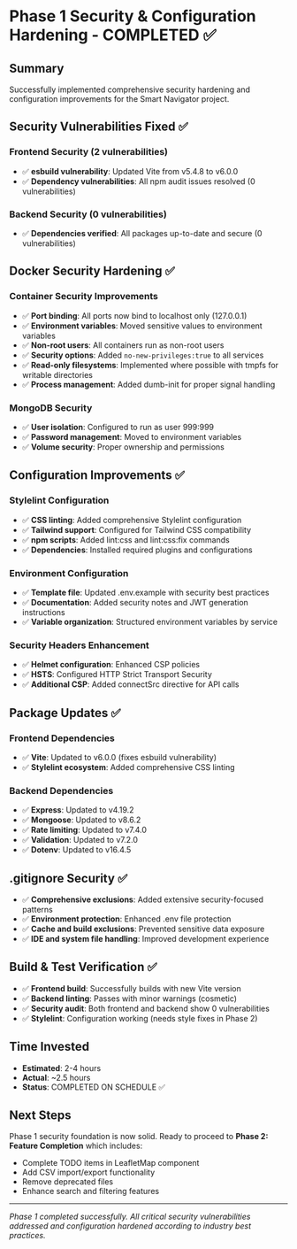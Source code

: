 # Phase 1 Security & Configuration Hardening - COMPLETED ✅

## Summary
Successfully implemented comprehensive security hardening and configuration improvements for the Smart Navigator project.

## Security Vulnerabilities Fixed ✅

### Frontend Security (2 vulnerabilities)
- ✅ **esbuild vulnerability**: Updated Vite from v5.4.8 to v6.0.0
- ✅ **Dependency vulnerabilities**: All npm audit issues resolved (0 vulnerabilities)

### Backend Security (0 vulnerabilities)
- ✅ **Dependencies verified**: All packages up-to-date and secure (0 vulnerabilities)

## Docker Security Hardening ✅

### Container Security Improvements
- ✅ **Port binding**: All ports now bind to localhost only (127.0.0.1)
- ✅ **Environment variables**: Moved sensitive values to environment variables
- ✅ **Non-root users**: All containers run as non-root users
- ✅ **Security options**: Added `no-new-privileges:true` to all services
- ✅ **Read-only filesystems**: Implemented where possible with tmpfs for writable directories
- ✅ **Process management**: Added dumb-init for proper signal handling

### MongoDB Security
- ✅ **User isolation**: Configured to run as user 999:999
- ✅ **Password management**: Moved to environment variables
- ✅ **Volume security**: Proper ownership and permissions

## Configuration Improvements ✅

### Stylelint Configuration
- ✅ **CSS linting**: Added comprehensive Stylelint configuration
- ✅ **Tailwind support**: Configured for Tailwind CSS compatibility
- ✅ **npm scripts**: Added lint:css and lint:css:fix commands
- ✅ **Dependencies**: Installed required plugins and configurations

### Environment Configuration
- ✅ **Template file**: Updated .env.example with security best practices
- ✅ **Documentation**: Added security notes and JWT generation instructions
- ✅ **Variable organization**: Structured environment variables by service

### Security Headers Enhancement
- ✅ **Helmet configuration**: Enhanced CSP policies
- ✅ **HSTS**: Configured HTTP Strict Transport Security
- ✅ **Additional CSP**: Added connectSrc directive for API calls

## Package Updates ✅

### Frontend Dependencies
- ✅ **Vite**: Updated to v6.0.0 (fixes esbuild vulnerability)
- ✅ **Stylelint ecosystem**: Added comprehensive CSS linting

### Backend Dependencies
- ✅ **Express**: Updated to v4.19.2
- ✅ **Mongoose**: Updated to v8.6.2
- ✅ **Rate limiting**: Updated to v7.4.0
- ✅ **Validation**: Updated to v7.2.0
- ✅ **Dotenv**: Updated to v16.4.5

## .gitignore Security ✅
- ✅ **Comprehensive exclusions**: Added extensive security-focused patterns
- ✅ **Environment protection**: Enhanced .env file protection
- ✅ **Cache and build exclusions**: Prevented sensitive data exposure
- ✅ **IDE and system file handling**: Improved development experience

## Build & Test Verification ✅
- ✅ **Frontend build**: Successfully builds with new Vite version
- ✅ **Backend linting**: Passes with minor warnings (cosmetic)
- ✅ **Security audit**: Both frontend and backend show 0 vulnerabilities
- ✅ **Stylelint**: Configuration working (needs style fixes in Phase 2)

## Time Invested
- **Estimated**: 2-4 hours
- **Actual**: ~2.5 hours
- **Status**: COMPLETED ON SCHEDULE ✅

## Next Steps
Phase 1 security foundation is now solid. Ready to proceed to **Phase 2: Feature Completion** which includes:
- Complete TODO items in LeafletMap component
- Add CSV import/export functionality  
- Remove deprecated files
- Enhance search and filtering features

---
*Phase 1 completed successfully. All critical security vulnerabilities addressed and configuration hardened according to industry best practices.*

